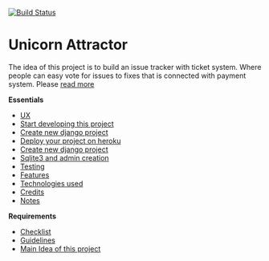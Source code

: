 [![Build Status](https://travis-ci.org/Migacz85/django_app.svg?branch=master)](https://travis-ci.org/Migacz85/django_app)
# Unicorn Attractor

The idea of this project is to build an issue tracker with ticket system. Where people can easy vote
for issues to fixes that is connected with payment system. Please [read more](http://github.com/Migacz85/django_app/wiki/Goal-of-this-project)

**Essentials** 

* [UX](http://github.com/Migacz85/django_app/wiki/UX)
* [Start developing this project](http://github.com/Migacz85/django_app/wiki/Start-developing-this-project)
* [Create new django project](http://github.com/Migacz85/django_app/wiki/Create-new-django-project)
* [Deploy your project on heroku](http://github.com/Migacz85/django_app/wiki/Deploy-on-heroku)
* [Create new django project](http://github.com/Migacz85/django_app/wiki/Create-new-django-project)
* [Sqlite3 and admin creation](http://github.com/Migacz85/django_app/wiki/Sqlite3-and-admin-creation)
* [Testing](http://github.com/Migacz85/django_app/wiki/Testing)
* [Features](http://github.com/Migacz85/django_app/wiki/Features)
* [Technologies used](http://github.com/Migacz85/django_app/wiki/Technologies)
* [Credits](http://github.com/Migacz85/django_app/wiki/Credits)
* [Notes](http://github.com/Migacz85/django_app/wiki/Notes)

**Requirements**

* [Checklist](http://github.com/Migacz85/django_app/wiki/Checklist)
* [Guidelines](http://github.com/Migacz85/django_app/wiki/Guidelines)
* [Main Idea of this project](http://github.com/Migacz85/django_app/wiki/Goal-of-this-project)


